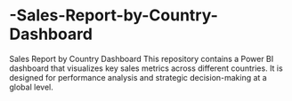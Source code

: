 # -Sales-Report-by-Country-Dashboard
Sales Report by Country Dashboard This repository contains a Power BI dashboard that visualizes key sales metrics across different countries. It is designed for performance analysis and strategic decision-making at a global level.
